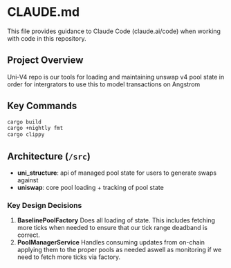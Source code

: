 # CLAUDE.md

This file provides guidance to Claude Code (claude.ai/code) when working with code in this repository.

## Project Overview

Uni-V4 repo is our tools for loading and maintaining unswap v4 pool state in order for intergrators to use this to model transactions on Angstrom

## Key Commands
```bash
cargo build
cargo +nightly fmt
cargo clippy 
```

## Architecture (`/src`)
- **uni_structure**: api of managed pool state for users to generate swaps against
- **uniswap**: core pool loading + tracking of pool state

### Key Design Decisions
1. **BaselinePoolFactory** Does all loading of state. This includes fetching more ticks when needed to ensure that our tick range deadband is correct.
2. **PoolManagerService**  Handles consuming updates from on-chain applying them to the proper pools as needed aswell as monitoring if we need to fetch more ticks via factory.

